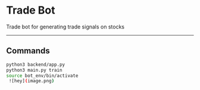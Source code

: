 # Trade Bot

Trade bot for generating trade signals on stocks

---

## Commands

```bash
python3 backend/app.py
python3 main.py train
source bot_env/bin/activate
 ![hey](image.png)